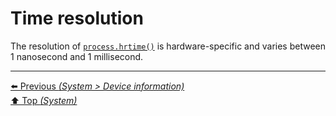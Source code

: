 # Time resolution

The resolution of
[`process.hrtime()`](https://nodejs.org/api/process.html#process_process_hrtime_time)
is hardware-specific and varies between 1 nanosecond and 1 millisecond.

<hr>

[⬅️ Previous _(System > Device information)_](device_information.md)<br>
[⬆️ Top _(System)_](README.md)<br>
